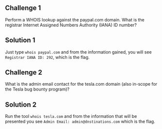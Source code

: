 ## Challenge 1
Perform a WHOIS lookup against the paypal.com domain. What is the registrar Internet Assigned Numbers Authority (IANA) ID number?

## Solution 1
Just type `whois paypal.com` and from the information gained, you will see `Registrar IANA ID: 292`, which is the flag.

## Challenge 2
What is the admin email contact for the tesla.com domain (also in-scope for the Tesla bug bounty program)?

## Solution 2
Run the tool `whois tesla.com` and from the information that will be presented you see `Admin Email: admin@dnstinations.com` which is the flag.

